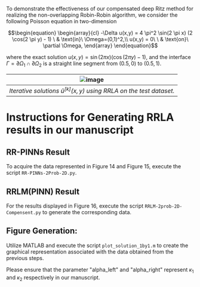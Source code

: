 
To demonstrate the effectiveness of our compensated deep Ritz method for realizing the non-overlapping Robin-Robin algorithm, we consider the following Poisson equation in two-dimension
```math
\begin{equation}
\begin{array}{cl}
-\Delta u(x,y)  = 4 \pi^2 \sin(2 \pi x)  (2 \cos(2 \pi y) - 1)  \ & \text{in}\ \Omega=(0,1)^2,\\
u(x,y) = 0\ \ & \text{on}\ \partial \Omega,
\end{array}
\end{equation}
```
where the exact solution $u(x,y) = \sin(2\pi x)(\cos(2\pi y)-1)$, and the interface $\Gamma=\partial\Omega_1\cap\partial\Omega_2$ is a straight line segment from $(0.5,0)$ to $(0.5,1)$. 

|![image](https://github.com/AI4SC-TJU/DDLM/assets/93070782/ab9eb048-55bd-47a2-a912-f633b9fb912f)|
|:--------------------------------------------------------------:|
| *Iterative solutions $`\hat{u}^{[k]}(x,y)`$ using RRLA on the test dataset.*  |




# Instructions for Generating RRLA results in our manuscript
## RR-PINNs Result
To acquire the data represented in Figure 14 and Figure 15, execute the script `RR-PINNs-2Prob-2D.py`.

## RRLM(PINN) Result
For the results displayed in Figure 16, execute the script `RRLM-2prob-2D-Compensent.py` to generate the corresponding data.

## Figure Generation:
Utilize MATLAB and execute the script `plot_solution_1by1.m` to create the graphical representation associated with the data obtained from the previous steps.

Please ensure that the parameter "alpha_left" and "alpha_right" represent $\kappa_1$ and $\kappa_2$ respectively in our manuscript.
